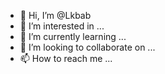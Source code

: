 - 👋 Hi, I’m @Lkbab
- 👀 I’m interested in ...
- 🌱 I’m currently learning ...
- 💞️ I’m looking to collaborate on ...
- 📫 How to reach me ...

<!---
Lkbab/Lkbab is a ✨ special ✨ repository because its `README.md` (this file) appears on your GitHub profile.
You can click the Preview link to take a look at your changes.
--->
